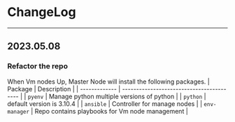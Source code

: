# ChangeLog
***
## 2023.05.08

### Refactor the repo
When Vm nodes Up, Master Node will install the following packages.
| Package       | Description                               |
| ------------- | ----------------------------------------- |
| `pyenv`       | Manage python multiple versions of python |
| `python`      | default version is 3.10.4                 |
| `ansible` | Controller for manage nodes |
| `env-manager` | Repo contains playbooks for Vm node management               |
